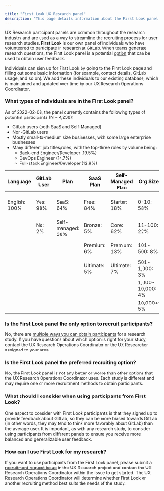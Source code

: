 ```yaml
---

title: "First Look UX Research panel"
description: "This page details information about the First Look panel used for UX Research studies"
---
```








UX Research participant panels are common throughout the research industry and are used as a way to streamline the recruiting process for user research studies. **First Look** is our own panel of individuals who have volunteered to participate in research at GitLab. When teams generate research questions, the First Look panel is a potential [option](/handbook/product/ux/ux-research-coordination/recruitment-methods/) that can be used to obtain user feedback.

Individuals can sign up for First Look by going to the [First Look page](https://about.gitlab.com/community/gitlab-first-look/) and filling out some basic information (for example, contact details, GitLab usage, and so on). We add these individuals to our existing database, which is maintained and updated over time by our UX Research Operations Coordinator.

### What types of individuals are in the First Look panel?

As of 2022-02-08, the panel currently contains the following types of potential participants (N = 4,238):
- GitLab users (both SaaS and Self-Managed)
- Non-GitLab users
- Mostly small-to-medium size businesses, with some large enterprise businesses
- Many different job titles/roles, with the top-three roles by volume being:
    - Back-end Engineer/Developer (19.5%)
    - DevOps Engineer (14.7%)
    - Full-stack Engineer/Developer (12.8%)

| Language | GitLab User | Plan | SaaS Plan | Self-Managed Plan | Org Size | Team Size |
| ------ | ------ | ------ | ------ | ------ | ------ | ------ |
| English: 100% | Yes: 98% | SaaS: 64% | Free: 84% | Starter: 18% | 0-10: 58% | It's just me: 29% |
|  | No: 2% | Self-managed: 36% | Bronze: 5% | Core: 62% | 11-100: 22% | 1-5: 41% |
|  |  |  | Premium: 6% | Premium: 13% | 101-500: 8% | 6-10: 17% |
|  |  |  | Ultimate: 5% | Ultimate: 7% | 501-1,000: 3% | 11-20: 7% |
|  |  |  |  |  | 1,000-10,000: 4% | 21-30: 2% |
|  |  |  |  |  | 10,000+: 5% | 30+: 4% |

### Is the First Look panel the **only option** to recruit participants?

No, there are [multiple ways you can obtain participants](/handbook/product/ux/ux-research-coordination/recruitment-methods/) for a research study. If you have questions about which option is right for your study, contact the UX Research Operations Coordinator or the UX Researcher assigned to your area.

### Is the First Look panel the **preferred** recruiting option?

No, the First Look panel is not any better or worse than other options that the UX Research Operations Coordinator uses. Each study is different and may require one or more recruitment methods to obtain participants.

### What should I consider when using participants from First Look?

One aspect to consider with First Look participants is that they signed up to provide feedback about GitLab, so they can be more biased towards GitLab (in other words, they may tend to think more favorably about GitLab) than the average user. It is important, as with any research study, to consider using participants from different panels to ensure you receive more balanced and generalizable user feedback.

### How can I use First Look for my research?

If you want to use participants from the First Look panel, please submit a [recruitment request issue](/handbook/product/ux/ux-research/recruiting-participants/#sts=Open%20a%20recruitment%20request%20issue) in the UX Research project and contact the UX Research Operations Coordinator within the issue to get started. The UX Research Operations Coordinator will determine whether First Look or another recruiting method best suits the needs of the study.

